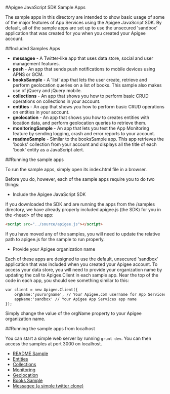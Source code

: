 #Apigee JavaScript SDK Sample Apps

The sample apps in this directory are intended to show basic usage of some of the major features of App Services using the Apigee JavaScript SDK. By default, all of the sample apps are set up to use the unsecured 'sandbox' application that was created for you when you created your Apigee account.

##Included Samples Apps
* **messagee** - A Twitter-like app that uses data store, social and user management features.
* **push** - An app that sends push notifications to mobile devices using APNS or GCM.
* **booksSample** - A 'list' app that lets the user create, retrieve and perform geolocation queries on a list of books. This sample also makes use of jQuery and jQuery mobile.
* **collections** - An app that shows you how to perform basic CRUD operations on collections in your account.
* **entities** - An app that shows you how to perform basic CRUD operations on entities in your account.
* **geolocation** - An app that shows you how to creates entities with location data, and perform geolocation queries to retrieve them.
* **monitoringSample** - An app that lets you test the App Monitoring feature by sending logging, crash and error reports to your account.
* **readmeSample** - Similar to the booksSample app. This app retrieves the 'books' collection from your account and displays all the title of each 'book' entity as a JavaScript alert.

##Running the sample apps

To run the sample apps, simply open its index.html file in a browser.

Before you do, however, each of the sample apps require you to do two things:

* Include the Apigee JavaScript SDK

If you downloaded the SDK and are running the apps from the /samples directory, we have already properly included apigee.js (the SDK) for you in the &lt;head&gt; of the app:

```html
<script src="../source/apigee.js"></script>
```

If you have moved any of the samples, you will need to update the relative path to apigee.js for the sample to run properly.

* Provide your Apigee organization name

Each of these apps are designed to use the default, unsecured 'sandbox' application that was included when you created your Apigee account. To access your data store, you will need to provide your organization name by updating the call to Apigee.Client in each sample app. Near the top of the code in each app, you should see something similar to this:

```html
var client = new Apigee.Client({
	orgName:'yourorgname', // Your Apigee.com username for App Services
	appName:'sandbox' // Your Apigee App Services app name
});
```

Simply change the value of the orgName property to your Apigee organization name.

##Running the sample apps from localhost

You can start a simple web server by running `grunt dev`. You can then access the samples at port 3000 on localhost. 

- [README Sample](http://localhost:3000/samples/readmeSample.html)
- [Entities](http://localhost:3000/samples/entities.html)
- [Collections](http://localhost:3000/samples/collections.html)
- [Monitoring](http://localhost:3000/samples/monitoringSample.html)
- [Geolocation](http://localhost:3000/samples/geolocation.html)
- [Books Sample](http://localhost:3000/samples/booksSample.html)
- [Messagee (a simple twitter clone)](http://localhost:3000/samples/messagee/messageeSample.html)